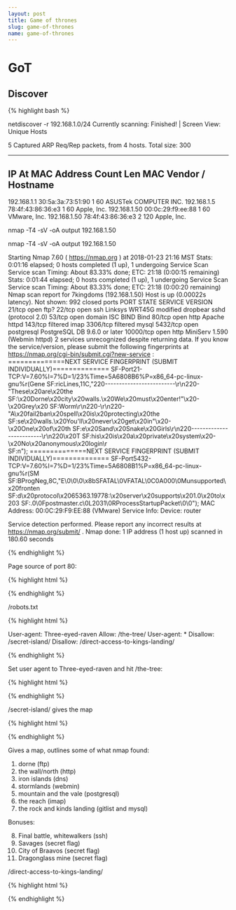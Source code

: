 ```yaml
---
layout: post
title: Game of thrones
slug: game-of-thrones
name: game-of-thrones
---
```


# GoT


## Discover

{% highlight bash %}

netdiscover -r 192.168.1.0/24
Currently scanning: Finished!   |   Screen View: Unique Hosts

5 Captured ARP Req/Rep packets, from 4 hosts.   Total size: 300
_____________________________________________________________________________
IP            At MAC Address     Count     Len  MAC Vendor / Hostname
-----------------------------------------------------------------------------
192.168.1.1     30:5a:3a:73:51:90      1      60  ASUSTek COMPUTER INC.
192.168.1.5     78:4f:43:86:36:e3      1      60  Apple, Inc.
192.168.1.50    00:0c:29:f9:ee:88      1      60  VMware, Inc.
192.168.1.50    78:4f:43:86:36:e3      2     120  Apple, Inc.

nmap -T4 -sV -oA output 192.168.1.50

nmap -T4 -sV -oA output 192.168.1.50

Starting Nmap 7.60 ( https://nmap.org ) at 2018-01-23 21:16 MST
Stats: 0:01:16 elapsed; 0 hosts completed (1 up), 1 undergoing Service Scan
Service scan Timing: About 83.33% done; ETC: 21:18 (0:00:15 remaining)
Stats: 0:01:44 elapsed; 0 hosts completed (1 up), 1 undergoing Service Scan
Service scan Timing: About 83.33% done; ETC: 21:18 (0:00:20 remaining)
Nmap scan report for 7kingdoms (192.168.1.50)
Host is up (0.00022s latency).
Not shown: 992 closed ports
PORT      STATE    SERVICE    VERSION
21/tcp    open     ftp?
22/tcp    open     ssh        Linksys WRT45G modified dropbear sshd (protocol 2.0)
53/tcp    open     domain     ISC BIND Bind
80/tcp    open     http       Apache httpd
143/tcp   filtered imap
3306/tcp  filtered mysql
5432/tcp  open     postgresql PostgreSQL DB 9.6.0 or later
10000/tcp open     http       MiniServ 1.590 (Webmin httpd)
2 services unrecognized despite returning data. If you know the service/version, please submit the following fingerprints at https://nmap.org/cgi-bin/submit.cgi?new-service :
==============NEXT SERVICE FINGERPRINT (SUBMIT INDIVIDUALLY)==============
SF-Port21-TCP:V=7.60%I=7%D=1/23%Time=5A6808B6%P=x86_64-pc-linux-gnu%r(Gene
SF:ricLines,11C,"220-------------------------\r\n220-\"These\x20are\x20the
SF:\x20Dorne\x20city\x20walls\.\x20We\x20must\x20enter!\"\x20-\x20Grey\x20
SF:Worm\r\n220-\r\n220-\"A\x20fail2ban\x20spell\x20is\x20protecting\x20the
SF:se\x20walls\.\x20You'll\x20never\x20get\x20in\"\x20-\x20One\x20of\x20th
SF:e\x20Sand\x20Snake\x20Girls\r\n220-------------------------\r\n220\x20T
SF:his\x20is\x20a\x20private\x20system\x20-\x20No\x20anonymous\x20login\r\
SF:n");
==============NEXT SERVICE FINGERPRINT (SUBMIT INDIVIDUALLY)==============
SF-Port5432-TCP:V=7.60%I=7%D=1/23%Time=5A6808B1%P=x86_64-pc-linux-gnu%r(SM
SF:BProgNeg,8C,"E\0\0\0\x8bSFATAL\0VFATAL\0C0A000\0Munsupported\x20fronten
SF:d\x20protocol\x2065363\.19778:\x20server\x20supports\x201\.0\x20to\x203
SF:\.0\0Fpostmaster\.c\0L2031\0RProcessStartupPacket\0\0");
MAC Address: 00:0C:29:F9:EE:88 (VMware)
Service Info: Device: router

Service detection performed. Please report any incorrect results at https://nmap.org/submit/ .
Nmap done: 1 IP address (1 host up) scanned in 180.60 seconds

{% endhighlight %}

Page source of port 80:

{% highlight html %}

<!--
This is the Game of Thrones CTF v1.0 (September 2017)

Designed by Oscar Alfonso (OscarAkaElvis or v1s1t0r)
Contact: v1s1t0r.1s.h3r3@gmail.com
https://github.com/OscarAkaElvis/game-of-thrones-hacking-ctf

Thanks to the beta testers, specially to j0n3, Kal3l and masAcre

--------------------------------------
 _____                      ___    _____ _                       			
|   __|___ _____ ___    ___|  _|  |_   _| |_ ___ ___ ___ ___ ___ 
|  |  | .'|     | -_|  | . |  _|    | | |   |  _| . |   | -_|_ -|
|_____|__,|_|_|_|___|  |___|_|      |_| |_|_|_| |___|_|_|___|___|

--------------------------------------

Goal:
-Get the 7 kingdom flags and the 4 extra content flags (3 secret flags + final battle flag). There are 11 in total.

Rules/guidelines to play:
- Start your conquer of the seven kingdoms
- You'll need hacking skills, no Game of Thrones knowledge is required. But if you play, it may contains spoilers of the TV series
- Difficulty of the CTF: Medium-High
- This is the start point, the base camp
- You must travel to westeros. First stop: Dorne. Last stop: King's Landing
- Don't forget to take your map (try to find it). It will guide you about the natural flag order to follow over the kingdoms
- Listen CAREFULLY to the hints. If you are stuck, read the hints again!
- Powerful fail2ban spells were cast everywhere. Bruteforce is not an option for this CTF (2 minutes ban penalty)
- The flags are 32 chars strings. Keep'em all! you'll need them

Good luck, the old gods and the new will protect you!

The game already started!! A couple of hints as a present.

"Everything can be TAGGED in this world, even the magic or the music" - Bronn of the Blackwater

"To enter in Dorne you'll need to be a kind face" - Ellaria Sand
-->

{% endhighlight %}


/robots.txt

{% highlight html %}

User-agent: Three-eyed-raven
Allow: /the-tree/
User-agent: *
Disallow: /secret-island/
Disallow: /direct-access-to-kings-landing/

{% endhighlight %}

Set user agent to Three-eyed-raven and hit /the-tree:

{% highlight html %}

<!--
    "I will give you three hints, I can see the future so listen carefully" - The three-eyed raven Bran Stark
    
    "To enter in Dorne you must identify as oberynmartell. You still should find the password"
    "3487 64535 12345 . Remember these numbers, you'll need to use them with POLITE people you'll know when to use them" 
    "The savages never crossed the wall. So you must look for them before crossing it"
-->

{% endhighlight %}

/secret-island/ gives the map

{% highlight html %}

<!--
    "Take this map and use it wisely. I want to be your friend" - Petyr (Littlefinger) Baelish
-->

{% endhighlight %}

Gives a map, outlines some of what nmap found:

1. dorne (ftp)
2. the wall/north (http)
3. iron islands (dns)
4. stormlands (webmin)
5. mountain and the vale (postgresql)
6. the reach (imap)
7. the rock and kinds landing (gitlist and mysql)

Bonuses:

8. Final battle, whitewalkers (ssh)
9. Savages (secret flag)
10. City of Braavos (secret flag)
11. Dragonglass mine (secret flag)

/direct-access-to-kings-landing/

{% highlight html %}

<!--
    "I've heard the savages usually play music. They are not as wild as one can expect, are they?" - Sansa Stark
-->

{% endhighlight %}

